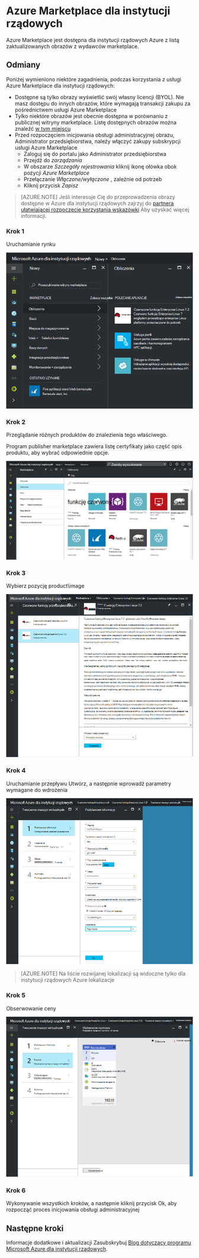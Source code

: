  <properties
    pageTitle="Azure dokumentacji dla instytucji rządowych | Microsoft Azure"
    description="Umożliwia porównanie funkcji i wskazówki dotyczące tworzenia aplikacji dla instytucji rządowych Azure."
    services="Azure-Government"
    cloud="gov"
    documentationCenter=""
    authors="VybavaRamadoss"
    manager="asimm"
    editor=""/>

<tags   ms.service="multiple"
    ms.devlang="na"
    ms.topic="article"
    ms.tgt_pltfrm="na"
    ms.workload="azure-government"
    ms.date="10/20/2016"
    ms.author="zakramer;vybavar"/>


# <a name="azure-marketplace-for-government"></a>Azure Marketplace dla instytucji rządowych
Azure Marketplace jest dostępna dla instytucji rządowych Azure z listą zaktualizowanych obrazów z wydawców marketplace. 

## <a name="variations"></a>Odmiany
Poniżej wymieniono niektóre zagadnienia, podczas korzystania z usługi Azure Marketplace dla instytucji rządowych:

- Dostępne są tylko obrazy wyświetlić swój własny licencji (BYOL). Nie masz dostępu do innych obrazów, które wymagają transakcji zakupu za pośrednictwem usługi Azure Marketplace
- Tylko niektóre obrazów jest obecnie dostępna w porównaniu z publicznej witryny marketplace. Listę dostępnych obrazów można znaleźć [w tym miejscu](../azure-government-image-gallery.md) 
- Przed rozpoczęciem inicjowania obsługi administracyjnej obrazu, Administrator przedsiębiorstwa, należy włączyć zakupy subskrypcji usługi Azure Marketplace
  - Zaloguj się do portalu jako Administrator przedsiębiorstwa
  - Przejdź do *zarządzania*
  - W obszarze *Szczegóły rejestrowania* kliknij ikonę ołówka obok pozycji *Azure Marketplace*
  - Przełączanie *Włączone/wyłączone* , zależnie od potrzeb
  - Kliknij przycisk *Zapisz*


>[AZURE.NOTE] Jeśli interesuje Cię do przeprowadzenia obrazy dostępne w Azure dla instytucji rządowych zajrzyj do [partnera ułatwiającej rozpoczęcie korzystania wskazówki](documentation-government-manage-marketplace-partners.md) Aby uzyskać więcej informacji.

### <a name="step-1"></a>Krok 1
Uruchamianie rynku

![tekst alternatywny](./media/government-manage-marketplace-launch.png)  

### <a name="step-2"></a>Krok 2
Przeglądanie różnych produktów do znalezienia tego właściwego.

Program publisher marketplace zawiera listę certyfikaty jako część opis produktu, aby wybrać odpowiednie opcje. 

![tekst alternatywny](./media/government-manage-marketplace-service.png)

### <a name="step-3"></a>Krok 3
Wybierz pozycję product\image

![tekst alternatywny](./media/government-manage-marketplace-image.png)

### <a name="step-4"></a>Krok 4
Uruchamianie przepływu Utwórz, a następnie wprowadź parametry wymagane do wdrożenia

![tekst alternatywny](./media/government-manage-marketplace-deployment.png)

>[AZURE.NOTE] Na liście rozwijanej lokalizacji są widoczne tylko dla instytucji rządowych Azure lokalizacje

### <a name="step-5"></a>Krok 5
Obserwowanie ceny

![tekst alternatywny](./media/government-manage-marketplace-pricing.png)

### <a name="step-6"></a>Krok 6
Wykonywanie wszystkich kroków, a następnie kliknij przycisk Ok, aby rozpocząć proces inicjowania obsługi administracyjnej

## <a name="next-steps"></a>Następne kroki

Informacje dodatkowe i aktualizacji Zasubskrybuj [Blog dotyczący programu Microsoft Azure dla instytucji rządowych](https://blogs.msdn.microsoft.com/azuregov/).

